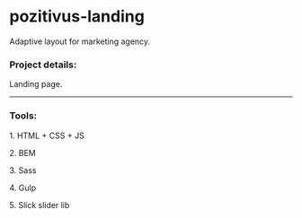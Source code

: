# pozitivus-landing
<p>Adaptive layout for marketing agency.</p> 

### Project details:
<p>Landing page.</p>

---

### Tools:
<p>1. HTML + CSS + JS</p>
<p>2. BEM</p>
<p>3. Sass</p>
<p>4. Gulp</p>
<p>5. Slick slider lib</p>
